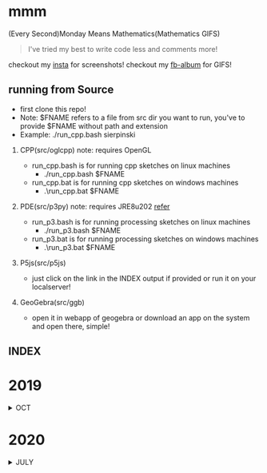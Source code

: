 # mmm
(Every Second)Monday Means Mathematics(Mathematics GIFS)

> I've tried my best to write code less and comments more!

checkout my [insta](https://instagram.com/49yatriyaan.love) for screenshots!
checkout my [fb-album](https://www.facebook.com/49yatriyaan.love/media_set?set=a.2416012425313137&type=3) for GIFS!

## running from Source
- first clone this repo!
- Note: $FNAME refers to a file from src dir you want to run, you've to provide $FNAME without path and extension
- Example: ./run_cpp.bash sierpinski

1. CPP(src/oglcpp)
    note: requires OpenGL
    - run_cpp.bash is for running cpp sketches on linux machines
        - ./run_cpp.bash $FNAME
    - run_cpp.bat is for running cpp sketches on windows machines
        - .\run_cpp.bat $FNAME

2. PDE(src/p3py)
    note: requires JRE8u202 [refer](https://py.processing.org/tutorials/command-line/)
    - run_p3.bash is for running processing sketches on linux machines
        - ./run_p3.bash $FNAME
    - run_p3.bat is for running processing sketches on windows machines
        - .\run_p3.bat $FNAME

3. P5js(src/p5js)
    - just click on the link in the INDEX output if provided or run it on your localserver!

4. GeoGebra(src/ggb)
    - open it in webapp of geogebra or download an app on the system and open there, simple!

## INDEX

# 2019
<details>
<summary>OCT</summary>

#### 03
1. sierpinski.cpp [source](src/oglcpp/sierpinski/sierpinski.cpp) [output](https://www.facebook.com/49yatriyaan.love/videos/2416014465312933/)
#### 08
2. fibonaciSquares.py [source](src/p3py/fibonaciSquares/fibonaciSquares.py) [output](https://www.facebook.com/49yatriyaan.love/videos/2420369178210795/)

</details>

# 2020
<details>
<summary>JULY</summary>
    
### 20
1. taylor_sinx.ggb [source](src/ggb/taylor_sinx/taylor_sinx.ggb) [output]()
</details>
